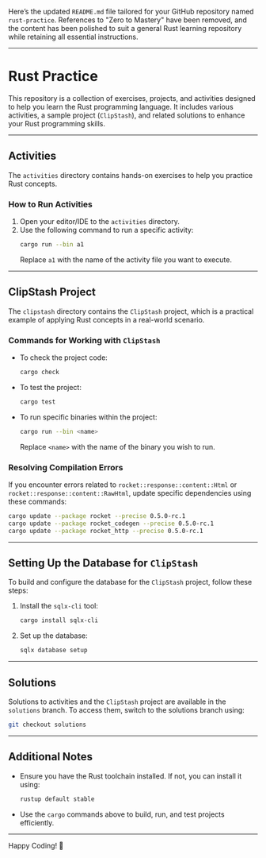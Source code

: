 Here’s the updated `README.md` file tailored for your GitHub repository named `rust-practice`. References to "Zero to Mastery" have been removed, and the content has been polished to suit a general Rust learning repository while retaining all essential instructions.

---

# Rust Practice

This repository is a collection of exercises, projects, and activities designed to help you learn the Rust programming language. It includes various activities, a sample project (`ClipStash`), and related solutions to enhance your Rust programming skills.

---

## Activities

The `activities` directory contains hands-on exercises to help you practice Rust concepts.

### How to Run Activities
1. Open your editor/IDE to the `activities` directory.
2. Use the following command to run a specific activity:
   ```bash
   cargo run --bin a1
   ```
   Replace `a1` with the name of the activity file you want to execute.

---

## ClipStash Project

The `clipstash` directory contains the `ClipStash` project, which is a practical example of applying Rust concepts in a real-world scenario.

### Commands for Working with `ClipStash`
- To check the project code:
  ```bash
  cargo check
  ```
- To test the project:
  ```bash
  cargo test
  ```
- To run specific binaries within the project:
  ```bash
  cargo run --bin <name>
  ```
  Replace `<name>` with the name of the binary you wish to run.

### Resolving Compilation Errors
If you encounter errors related to `rocket::response::content::Html` or `rocket::response::content::RawHtml`, update specific dependencies using these commands:
```bash
cargo update --package rocket --precise 0.5.0-rc.1
cargo update --package rocket_codegen --precise 0.5.0-rc.1
cargo update --package rocket_http --precise 0.5.0-rc.1
```

---

## Setting Up the Database for `ClipStash`

To build and configure the database for the `ClipStash` project, follow these steps:

1. Install the `sqlx-cli` tool:
   ```bash
   cargo install sqlx-cli
   ```
2. Set up the database:
   ```bash
   sqlx database setup
   ```

---

## Solutions

Solutions to activities and the `ClipStash` project are available in the `solutions` branch. To access them, switch to the solutions branch using:
```bash
git checkout solutions
```

---

## Additional Notes

- Ensure you have the Rust toolchain installed. If not, you can install it using:
  ```bash
  rustup default stable
  ```
- Use the `cargo` commands above to build, run, and test projects efficiently.

---

Happy Coding! 🚀
